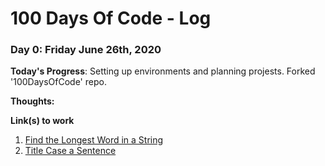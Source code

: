 # 100 Days Of Code - Log

### Day 0: Friday June 26th, 2020

**Today's Progress**: Setting up environments and planning projests. Forked '100DaysOfCode' repo. 

**Thoughts:** 

**Link(s) to work**
1. [Find the Longest Word in a String](https://www.freecodecamp.com/challenges/find-the-longest-word-in-a-string)
2. [Title Case a Sentence](https://www.freecodecamp.com/challenges/title-case-a-sentence)
